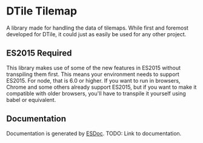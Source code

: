 # DTile Tilemap
A library made for handling the data of tilemaps. While first and foremost
developed for DTile, it could just as easily be used for any other project.

## ES2015 Required
This library makes use of some of the new features in ES2015 without transpiling
them first. This means your environment needs to support ES2015. For node, that
is 6.0 or higher. If you want to run in browsers, Chrome and some others already
support ES2015, but if you want to make it compatible with older browsers,
you'll have to transpile it yourself using babel or equivalent.

## Documentation
Documentation is generated by [ESDoc](https://github.com/esdoc/esdoc).
TODO: Link to documentation.
